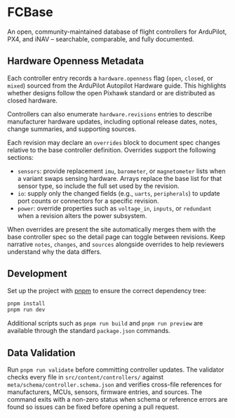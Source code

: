 # FCBase
An open, community-maintained database of flight controllers for ArduPilot, PX4, and iNAV – searchable, comparable, and fully documented.

## Hardware Openness Metadata

Each controller entry records a `hardware.openness` flag (`open`, `closed`, or `mixed`) sourced from the ArduPilot Autopilot Hardware guide. This highlights whether designs follow the open Pixhawk standard or are distributed as closed hardware.

Controllers can also enumerate `hardware.revisions` entries to describe manufacturer hardware updates, including optional release dates, notes, change summaries, and supporting sources.

Each revision may declare an `overrides` block to document spec changes relative to the base controller definition. Overrides support the following sections:

- `sensors`: provide replacement `imu`, `barometer`, or `magnetometer` lists when a variant swaps sensing hardware. Arrays replace the base list for that sensor type, so include the full set used by the revision.
- `io`: supply only the changed fields (e.g., `uarts`, `peripherals`) to update port counts or connectors for a specific revision.
- `power`: override properties such as `voltage_in`, `inputs`, or `redundant` when a revision alters the power subsystem.

When overrides are present the site automatically merges them with the base controller spec so the detail page can toggle between revisions. Keep narrative `notes`, `changes`, and `sources` alongside overrides to help reviewers understand why the data differs.

## Development

Set up the project with [pnpm](https://pnpm.io/) to ensure the correct dependency tree:

```bash
pnpm install
pnpm run dev
```

Additional scripts such as `pnpm run build` and `pnpm run preview` are available through the standard `package.json` commands.

## Data Validation

Run `pnpm run validate` before committing controller updates. The validator checks every file in
`src/content/controllers/` against `meta/schema/controller.schema.json` and verifies cross-file
references for manufacturers, MCUs, sensors, firmware entries, and sources. The command exits with a
non-zero status when schema or reference errors are found so issues can be fixed before opening a
pull request.
